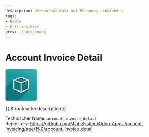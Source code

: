 ```yaml
---
description: Verkaufskontakt auf Rechnung einblenden.
tags:
- HowTo
- Drittanbieter
prev: ./abrechnung
---
```

# Account Invoice Detail

![icon_oms_box](assets/icon_oms_box.png)

{{ $frontmatter.description }}

Technischer Name: `account_invoice_detail`\
Repository: <https://github.com/Mint-System/Odoo-Apps-Account-Invoicing/tree/15.0/account_invoice_detail>